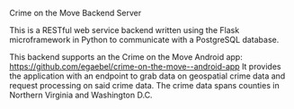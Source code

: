 Crime on the Move Backend Server

This is a RESTful web service backend written using the Flask microframework in Python
to communicate with a PostgreSQL database.

This backend supports an the Crime on the Move Android app: https://github.com/egaebel/crime-on-the-move--android-app
It provides the application with an endpoint to grab data on geospatial crime data and request processing on said crime data. The crime data spans counties in Northern Virginia and Washington D.C.

